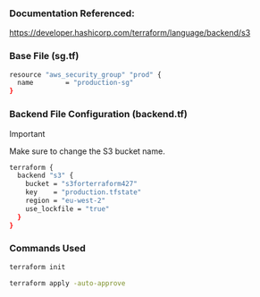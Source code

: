 ### Documentation Referenced:

https://developer.hashicorp.com/terraform/language/backend/s3

### Base File (sg.tf)
```sh
resource "aws_security_group" "prod" {
  name        = "production-sg"
}
```
### Backend File Configuration (backend.tf)
> [!IMPORTANT]  
> Make sure to change the S3 bucket name.
```sh
terraform {
  backend "s3" {
    bucket = "s3forterraform427"
    key    = "production.tfstate"
    region = "eu-west-2"
    use_lockfile = "true"
  }
}
```

### Commands Used
```sh
terraform init

terraform apply -auto-approve
```
